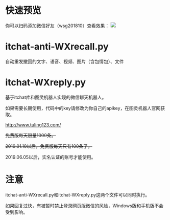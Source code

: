 # 快速预览

你可以扫码添加微信好友（wsg201810）查看效果：
![](https://oss-pic.wangshaogang.com/0f7a2e6c-1dbe-4acc-a4e6-3d5ffd57dfc0.jpg)

# itchat-anti-WXrecall.py

自动重发撤回的文字、语音、视频、图片（含包情包）、文件

# itchat-WXreply.py

基于itchat库和图灵机器人实现的微信聊天机器人。

如果需要长期使用，代码中的key请修改为你自己的apikey，在图灵机器人官网获取。

http://www.tuling123.com/

~~免费版每天限量1000条。~~

~~2019.01.10以后，免费版每天只有100条了。~~

2019.06.05以后，实名认证的账号才能使用。


# 注意

itchat-anti-WXrecall.py和itchat-WXreply.py这两个文件可以同时执行。

如果回复过快，有被暂时禁止登录网页版微信的风险，Windows版和手机版不会受到影响。

